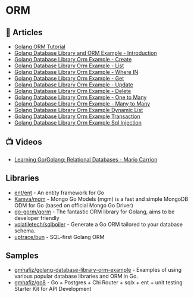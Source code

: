 # ORM

## 📕 Articles
- [Golang ORM Tutorial](https://tutorialedge.net/golang/golang-orm-tutorial/)
- [Golang Database Library and ORM Example - Introduction](https://www.gmhafiz.com/blog/golang-database-library-orm-example-intro/)
- [Golang Database Library Orm Example - Create](https://www.gmhafiz.com/blog/golang-database-library-orm-example-create/)
- [Golang Database Library Orm Example - List](https://www.gmhafiz.com/blog/golang-database-library-orm-example-list/)
- [Golang Database Library Orm Example - Where IN](https://www.gmhafiz.com/blog/golang-database-library-orm-example-where-in/)
- [Golang Database Library Orm Example - Get](https://www.gmhafiz.com/blog/golang-database-library-orm-example-get/)
- [Golang Database Library Orm Example - Update](https://www.gmhafiz.com/blog/golang-database-library-orm-example-update/)
- [Golang Database Library Orm Example - Delete](https://www.gmhafiz.com/blog/golang-database-library-orm-example-delete/)
- [Golang Database Library Orm Example - One to Many](https://www.gmhafiz.com/blog/golang-database-library-orm-example-one-to-many/)
- [Golang Database Library Orm Example - Many to Many](https://www.gmhafiz.com/blog/golang-database-library-orm-example-many-to-many/)
- [Golang Database Library Orm Example Dynamic List](https://www.gmhafiz.com/blog/golang-database-library-orm-example-dynamic-list)
- [Golang Database Library Orm Example Transaction](https://www.gmhafiz.com/blog/golang-database-library-orm-example-transaction/)
- [Golang Database Library Orm Example Sql Injection](https://www.gmhafiz.com/blog/golang-database-library-orm-example-sql-injection/)
## 📺 Videos
- [Learning Go/Golang: Relational Databases - Mario Carrion](https://www.youtube.com/playlist?list=PL7yAAGMOat_EgwoQTvNUflrYL_4qzdB7f)

## Libraries
- [ent/ent](https://github.com/ent/ent) - An entity framework for Go
- [Kamva/mgm](https://github.com/Kamva/mgm) - Mongo Go Models (mgm) is a fast and simple MongoDB ODM for Go (based on official Mongo Go Driver)
- [go-gorm/gorm](https://github.com/go-gorm/gorm) - The fantastic ORM library for Golang, aims to be developer friendly
- [volatiletech/sqlboiler](https://github.com/volatiletech/sqlboiler) - Generate a Go ORM tailored to your database schema.
- [uptrace/bun](https://github.com/uptrace/bun) - SQL-first Golang ORM


## Samples
- [gmhafiz/golang-database-library-orm-example](https://github.com/gmhafiz/golang-database-library-orm-example) - Examples of using various popular database libraries and ORM in Go.
- [gmhafiz/go8](https://github.com/gmhafiz/go8) - Go + Postgres + Chi Router + sqlx + ent + unit testing Starter Kit for API Development